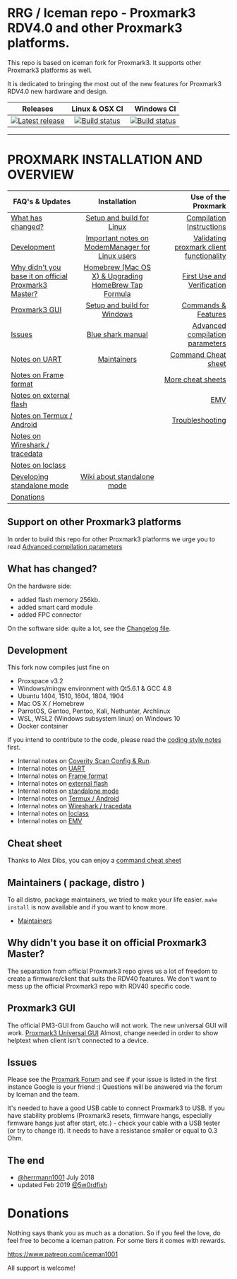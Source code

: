# RRG / Iceman repo - Proxmark3 RDV4.0 and other Proxmark3 platforms.

This repo is based on iceman fork for Proxmark3.  It supports other Proxmark3 platforms as well.

It is dedicated to bringing the most out of the new features for Proxmark3 RDV4.0 new hardware and design.


| Releases     | Linux & OSX CI       | Windows CI |
| ------------------- |:-------------------:| -------------------:|
| [![Latest release](https://img.shields.io/github/release/RfidResearchGroup/proxmark3.svg)](https://github.com/RfidResearchGroup/proxmark3/releases/latest) | [![Build status](https://travis-ci.org/RfidResearchGroup/proxmark3.svg?branch=master)](https://travis-ci.org/RfidResearchGroup/proxmark3) | [![Build status](https://ci.appveyor.com/api/projects/status/b4gwrhq3nc876cuu/branch/master?svg=true)](https://ci.appveyor.com/project/RfidResearchGroup/proxmark3/branch/master) |

---

# PROXMARK INSTALLATION AND OVERVIEW

| FAQ's & Updates     | Installation        | Use of the Proxmark |
| ------------------- |:-------------------:| -------------------:|
|[What has changed?](#what-has-changed)  | [Setup and build for Linux](/doc/md/Installation_Instructions/Linux-Installation-Instructions.md) | [Compilation Instructions](/doc/md/Use_of_Proxmark/0_Compilation-Instructions.md)|
|[Development](#development) | [Important notes on ModemManager for Linux users](/doc/md/Installation_Instructions/ModemManager-Must-Be-Discarded.md) | [Validating proxmark client functionality](/doc/md/Use_of_Proxmark/1_Validation.md) |
|[Why didn't you base it on official Proxmark3 Master?](#why-didnt-you-base-it-on-official-proxmark3-master)| [Homebrew (Mac OS X) & Upgrading HomeBrew Tap Formula](/doc/md/Installation_Instructions/Mac-OS-X-Homebrew-Installation-Instructions.md) | [First Use and Verification](/doc/md/Use_of_Proxmark/2_Configuration-and-Verification.md)|
|[Proxmark3 GUI](#proxmark3-gui)|[Setup and build for Windows](/doc/md/Installation_Instructions/Windows-Installation-Instructions.md)|[Commands & Features](/doc/md/Use_of_Proxmark/3_Commands-and-Features.md)|
|[Issues](#issues)|[Blue shark manual](/doc/bt_manual_v10.md) |[Advanced compilation parameters](/doc/md/Use_of_Proxmark/4_Advanced-compilation-parameters.md)|
|[Notes on UART](/doc/uart_notes.md)|[Maintainers](/doc/md/Development/Maintainers.md)|[Command Cheat sheet](/doc/cheatsheet.md)|
|[Notes on Frame format](/doc/new_frame_format.md)||[More cheat sheets](https://github.com/RfidResearchGroup/proxmark3/wiki/More-cheat-sheets)|
|[Notes on external flash](/doc/ext_flash_notes.md)||[EMV](/doc/emv_notes.md)|
|[Notes on Termux / Android](/doc/termux_notes.md)||[Troubleshooting](/doc/md/Installation_Instructions/Troubleshooting.md)|
|[Notes on Wireshark / tracedata](/doc/trace_wireshark_notes.md)|||
|[Notes on loclass](/doc/loclass_notes.md)|||
|[Developing standalone mode](/armsrc/Standalone/readme.md)|[Wiki about standalone mode](https://github.com/RfidResearchGroup/proxmark3/wiki/Standalone-mode) ||
|[Donations](#Donations)|||

## Support on other Proxmark3 platforms
In order to build this repo for other Proxmark3 platforms we urge you to read [Advanced compilation parameters](/doc/md/Use_of_Proxmark/4_Advanced-compilation-parameters.md)

## What has changed?

On the hardware side:

  * added flash memory 256kb.
  * added smart card module
  * added FPC connector

On the software side: quite a lot, see the [Changelog file](CHANGELOG.md).

## Development
This fork now compiles just fine on 
   - Proxspace v3.2
   - Windows/mingw environment with Qt5.6.1 & GCC 4.8
   - Ubuntu 1404, 1510, 1604, 1804, 1904
   - Mac OS X / Homebrew
   - ParrotOS, Gentoo, Pentoo, Kali, Nethunter, Archlinux
   - WSL, WSL2  (Windows subsystem linux) on Windows 10
   - Docker container

If you intend to contribute to the code, please read the [coding style notes](HACKING.md) first.

- Internal notes on [Coverity Scan Config & Run](/doc/md/Development/Coverity-Scan-Config-%26-Run.md).
- Internal notes on [UART](/doc/uart_notes.md)
- Internal notes on [Frame format](/doc/new_frame_format.md)
- Internal notes on [external flash](/doc/ext_flash_notes.md)
- Internal notes on [standalone mode](https://github.com/RfidResearchGroup/proxmark3/wiki/Standalone-mode)
- Internal notes on [Termux / Android](/doc/termux_notes.md)
- Internal notes on [Wireshark / tracedata](/doc/trace_wireshark_notes.md)
- Internal notes on [loclass](/doc/loclass_notes.md)
- Internal notes on [EMV](/doc/emv_notes.md)

## Cheat sheet
Thanks to Alex Dibs, you can enjoy a [command cheat sheet](/doc/cheatsheet.md)

## Maintainers ( package, distro )
To all distro, package maintainers, we tried to make your life easier. `make install` is now available and if you want to know more.
- [Maintainers](/doc/md/Development/Maintainers.md)

## Why didn't you base it on official Proxmark3 Master?

The separation from official Proxmark3 repo gives us a lot of freedom to create a firmware/client that suits the RDV40 features. We don't want to mess up the official Proxmark3 repo with RDV40 specific code.

## Proxmark3 GUI
The official PM3-GUI from Gaucho will not work.
The new universal GUI will work. [Proxmark3 Universal GUI](https://github.com/burma69/PM3UniversalGUI) Almost, change needed in order to show helptext when client isn't connected to a device.

## Issues

Please see the [Proxmark Forum](http://www.proxmark.org/forum/index.php) and see if your issue is listed in the first instance Google is your friend :) Questions will be answered via the forum by Iceman and the team. 

It's needed to have a good USB cable to connect Proxmark3 to USB. If you have stability problems (Proxmark3 resets, firmware hangs, especially firmware hangs just after start, etc.) - check your cable with a USB tester (or try to change it). It needs to have a resistance smaller or equal to 0.3 Ohm.

## The end

- [@herrmann1001](https://mobile.twitter.com/herrmann1001) July 2018
- updated Feb 2019 [@5w0rdfish](https://mobile.twitter.com/5w0rdFish)

# Donations
Nothing says thank you as much as a donation. So if you feel the love, do feel free to become a iceman patron. For some tiers it comes with rewards.

https://www.patreon.com/iceman1001

All support is welcome!
